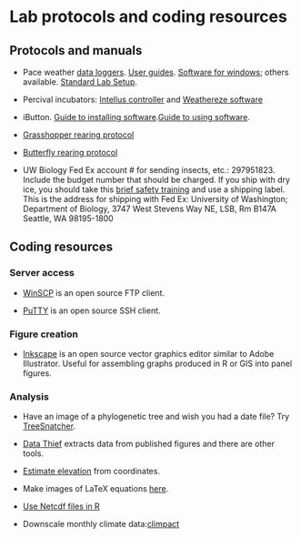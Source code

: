 # Lab protocols and coding resources

## Protocols and manuals
* Pace weather [data loggers](https://www.pace-sci.com/data-loggers-xr5.htm). [User guides](https://www.pace-sci.com/XR5-SE.pdf).  [Software for windows](https://www.pace-sci.com/LogXR.htm); others available. [Standard Lab Setup](http://faculty.washington.edu/lbuckley/wordpress/wp-content/uploads/2013/06/PaceDataloggers.pdf).

* Percival incubators: [Intellus controller](https://www.percival-scientific.com/control-systems/intellusultra-c8/) and [Weathereze software](https://www.percival-scientific.com/control-systems/)

* iButton. [Guide to installing software](https://www.maximintegrated.com/en/design/technical-documents/tutorials/4/4373.html).[Guide to using software](https://www.maximintegrated.com/en/design/technical-documents/userguides-and-manuals/3/3358.html).

* [Grasshopper rearing protocol](https://docs.google.com/document/d/1HK-DH1V05pp8BNFbDZXMHibWeuy9Cll6yMpndQdOzH4/)
* [Butterfly rearing protocol](https://docs.google.com/document/d/1pAoGCu-RDsKiIpFos2YHr0d0pXpkQklZC0icvX6BA4Q/edit?usp=sharing)

* UW Biology Fed Ex account # for sending insects, etc.: 297951823. Include the budget number that should be charged.  If you ship with dry ice, you should take this [brief safety training](https://www.washington.edu/research/required-training/shipping-dry-ice-with-non-dangerous-goods-or-exempt-patient-specimens/) and use a shipping label. This is the address for shipping with Fed Ex: University of Washington; Department of Biology, 3747 West Stevens Way NE, LSB, Rm B147A Seattle, WA 98195-1800

## Coding resources
### Server access
* [WinSCP](https://winscp.net/) is an open source FTP client.

* [PuTTY](https://www.chiark.greenend.org.uk/~sgtatham/putty/) is an open source SSH client.

### Figure creation
* [Inkscape](https://inkscape.org/) is an open source vector graphics editor similar to Adobe Illustrator. Useful for assembling graphs produced in R or GIS into panel figures.

### Analysis
* Have an image of a phylogenetic tree and wish you had a date file? Try [TreeSnatcher](http://www.cibiv.at/software/treesnatcher/).

* [Data Thief](https://www.datathief.org/) extracts data from published figures and there are other tools.

* [Estimate elevation](https://www.gpsvisualizer.com/elevation) from coordinates.

* Make images of LaTeX equations [here](https://www.codecogs.com/latex/eqneditor.php).

* [Use Netcdf files in R](http://www.image.ucar.edu/GSP/Software/Netcdf/)

* Downscale monthly climate data:[climpact](https://github.com/ARCCSS-extremes/climpact2)




